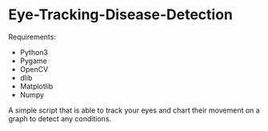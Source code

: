 # Eye-Tracking-Disease-Detection

Requirements:
* Python3
* Pygame
* OpenCV
* dlib
* Matplotlib
* Numpy

A simple script that is able to track your eyes and chart their movement on a graph to detect any conditions.
